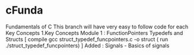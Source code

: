 # cFunda
Fundamentals of C
This branch will have very easy to follow code for each Key Concepts
1.Key Concepts 
Module 1 : FunctionPointers Typedefs and Structs [ compile gcc struct_typedef_funcpointers.c -o struct  ( run ./struct_typedef_funcpointers) ] 
Added : Signals - Basics of signals
